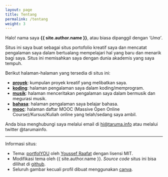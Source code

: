 ```yaml
---
layout: page
title: Tentang
permalink: /tentang
weight: 3
---
```


Halo! nama saya **{{ site.author.name }}**, atau biasa dipanggil dengan *‘Uma’*.

Situs ini saya buat sebagai situs portofolio kreatif saya dan mencatat pengalaman saya dalam bertualang mempelajari hal yang baru dan menarik bagi saya. Situs ini memisahkan saya dengan dunia akademis yang saya tempuh. 

Berikut halaman-halaman yang tersedia di situs ini:
- [**proyek**](/proyek): kumpulan proyek kreatif yang melibatkan saya.
- [**koding**](/koding): halaman pengalaman saya dalam koding/memprogram.
- [**musik**](/musik): halaman menceritakan pengalaman saya dalam bermusik dan megurasi musik.
- [**bahasa**](/bahasa): halaman pengalaman saya belajar bahasa.
- [**mooc**](/mooc): halaman daftar MOOC (Massive Open Online Course)/Kursus/Kuliah online yang telah/sedang saya ambil.

Anda bisa menghubungi saya melalui email di hi@taruma.info atau melalui twitter @tarumainfo. 

---

Informasi situs:
- Tema: [portfolYOU](https://github.com/YoussefRaafatNasry/portfolYOU) oleh [Youssef Raafat](https://github.com/YoussefRaafatNasry) dengan lisensi MIT.
- Modifikasi tema oleh {{ site.author.name }}. _Source code_ situs ini bisa dilihat di [github](https://github.com/taruma.github.io).
- Seluruh gambar kecuali profil dibuat menggunakan [canva](https://www.canva.com/).

